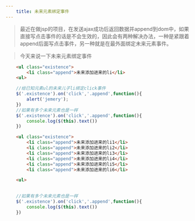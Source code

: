 ```yaml
---
    title: 未来元素绑定事件
---
```



> 最近在做jsp的项目，在发送ajax成功后返回数据并append到dom中，如果直接写点击事件的话是不会生效的，因此会有两种解决办法，一种是紧跟着append后面写点击事件，另一种就是在最外面绑定未来元素事件。


> 今天来说一下未来元素绑定事件

````html
    <ul class="existence">
        <li class="append">未来添加进来的li</li>
    <ul>
````

````js
    //给已知元素ul的未来儿子li绑定click事件
    $('.existence').on('click','.append',function(){
        alert('jemery');
    })
    //如果有多个未来元素也是一样
    $('.existence').on('click','.append',function(){
        console.log($(this).text())
    })
````


````html
    <ul class="existence">
        <li class="append">未来添加进来的li1</li>
        <li class="append">未来添加进来的li2</li>
        <li class="append">未来添加进来的li3</li>
        <li class="append">未来添加进来的li4</li>
        <li class="append">未来添加进来的li5</li>
        <li class="append">未来添加进来的li6</li>

    <ul>
````

````js
    
    //如果有多个未来元素也是一样
    $('.existence').on('click','.append',function(){
        console.log($(this).text())
    })
````